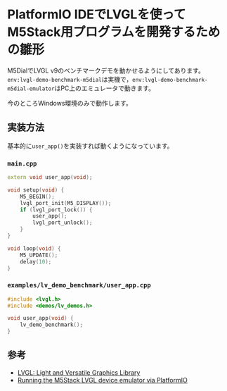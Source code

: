 # PlatformIO IDEでLVGLを使ってM5Stack用プログラムを開発するための雛形

M5DialでLVGL v9のベンチマークデモを動かせるようにしてあります。
`env:lvgl-demo-benchmark-m5dial`は実機で，`env:lvgl-demo-benchmark-m5dial-emulator`はPC上のエミュレータで動きます。

今のところWindows環境のみで動作します。

## 実装方法

基本的に`user_app()`を実装すれば動くようになっています。

### `main.cpp`
```c++
extern void user_app(void);

void setup(void) {
    M5_BEGIN();
    lvgl_port_init(M5_DISPLAY());
    if (lvgl_port_lock()) {
        user_app();
        lvgl_port_unlock();
    }
}

void loop(void) {
    M5_UPDATE();
    delay(10);
}
```

### `examples/lv_demo_benchmark/user_app.cpp`

```c++
#include <lvgl.h>
#include <demos/lv_demos.h>

void user_app(void) {
    lv_demo_benchmark();
}
```

## 参考

* [LVGL: Light and Versatile Graphics Library](https://github.com/lvgl/lvgl)
* [Running the M5Stack LVGL device emulator via PlatformIO](https://github.com/m5stack/lv_m5_emulator)
